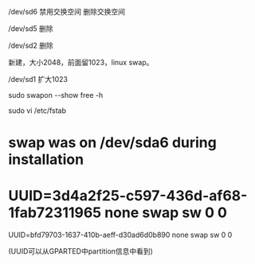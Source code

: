 /dev/sd6
禁用交换空间
删除交换空间

/dev/sd5
删除

/dev/sd2
删除

新建，大小2048，前面留1023，linux swap。

/dev/sd1
扩大1023

sudo swapon --show
free -h

sudo vi /etc/fstab
# swap was on /dev/sda6 during installation
# UUID=3d4a2f25-c597-436d-af68-1fab72311965 none            swap    sw              0       0
UUID=bfd79703-1637-410b-aeff-d30ad6d0b890 none            swap    sw              0       0

(UUID可以从GPARTED中partition信息中看到)
